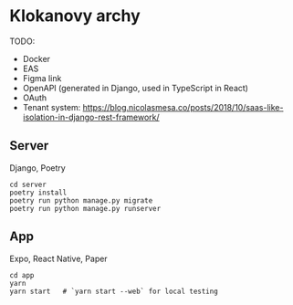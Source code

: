 # Klokanovy archy

TODO:
- Docker
- EAS
- Figma link
- OpenAPI (generated in Django, used in TypeScript in React)
- OAuth
- Tenant system: https://blog.nicolasmesa.co/posts/2018/10/saas-like-isolation-in-django-rest-framework/

## Server
Django, Poetry

```
cd server
poetry install
poetry run python manage.py migrate
poetry run python manage.py runserver
```

## App
Expo, React Native, Paper

```
cd app
yarn
yarn start   # `yarn start --web` for local testing
```
